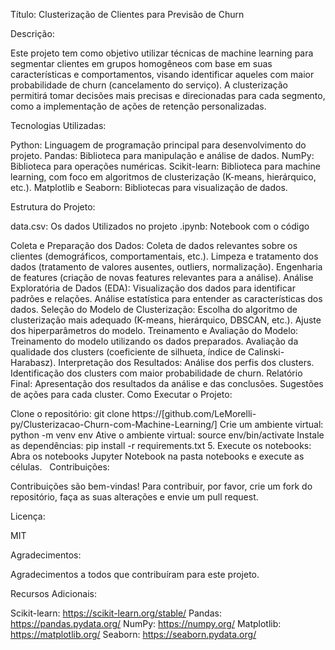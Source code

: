 Título: Clusterização de Clientes para Previsão de Churn

Descrição:

Este projeto tem como objetivo utilizar técnicas de machine learning para segmentar clientes em grupos homogêneos com base em suas características e comportamentos, visando identificar aqueles com maior probabilidade de churn (cancelamento do serviço). A clusterização permitirá tomar decisões mais precisas e direcionadas para cada segmento, como a implementação de ações de retenção personalizadas.

Tecnologias Utilizadas:

Python: Linguagem de programação principal para desenvolvimento do projeto.
Pandas: Biblioteca para manipulação e análise de dados.
NumPy: Biblioteca para operações numéricas.
Scikit-learn: Biblioteca para machine learning, com foco em algoritmos de clusterização (K-means, hierárquico, etc.).
Matplotlib e Seaborn: Bibliotecas para visualização de dados.

Estrutura do Projeto:

data.csv: Os dados Utilizados no projeto
.ipynb: Notebook com o código

Coleta e Preparação dos Dados:
Coleta de dados relevantes sobre os clientes (demográficos, comportamentais, etc.).
Limpeza e tratamento dos dados (tratamento de valores ausentes, outliers, normalização).
Engenharia de features (criação de novas features relevantes para a análise).
Análise Exploratória de Dados (EDA):
Visualização dos dados para identificar padrões e relações.
Análise estatística para entender as características dos dados.
Seleção do Modelo de Clusterização:
Escolha do algoritmo de clusterização mais adequado (K-means, hierárquico, DBSCAN, etc.).
Ajuste dos hiperparâmetros do modelo.
Treinamento e Avaliação do Modelo:
Treinamento do modelo utilizando os dados preparados.
Avaliação da qualidade dos clusters (coeficiente de silhueta, índice de Calinski-Harabasz).
Interpretação dos Resultados:
Análise dos perfis dos clusters.
Identificação dos clusters com maior probabilidade de churn.
Relatório Final:
Apresentação dos resultados da análise e das conclusões.
Sugestões de ações para cada cluster.
Como Executar o Projeto:

Clone o repositório: git clone https://[github.com/LeMorelli-py/Clusterizacao-Churn-com-Machine-Learning/]
Crie um ambiente virtual: python -m venv env
Ative o ambiente virtual: source env/bin/activate
Instale as dependências: pip install -r requirements.txt 5. Execute os notebooks: Abra os notebooks Jupyter Notebook na pasta notebooks e execute as células.   
Contribuições:

Contribuições são bem-vindas! Para contribuir, por favor, crie um fork do repositório, faça as suas alterações e envie um pull request.

Licença:

MIT

Agradecimentos:

Agradecimentos a todos que contribuíram para este projeto.



Recursos Adicionais:

Scikit-learn: https://scikit-learn.org/stable/
Pandas: https://pandas.pydata.org/
NumPy: https://numpy.org/
Matplotlib: https://matplotlib.org/
Seaborn: https://seaborn.pydata.org/
